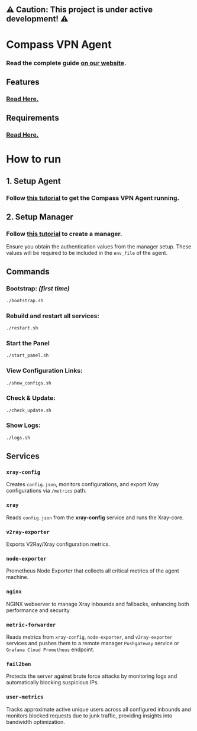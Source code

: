 ## ⚠️ Caution: This project is under active development! ⚠️

# Compass VPN Agent

### Read the complete guide [on our website](https://www.compassvpn.org/installation/).

## Features
### [Read Here.](https://www.compassvpn.org/features/)

## Requirements

### [Read Here.](https://www.compassvpn.org/installation/#requirements)

# How to run

## 1. Setup Agent

### Follow [this tutorial](https://www.compassvpn.org/installation/) to get the Compass VPN Agent running.

## 2. Setup Manager
### Follow [this tutorial](https://www.compassvpn.org/installation/manager-setup/) to create a manager.

Ensure you obtain the authentication values from the manager setup. These values will be required to be included in the `env_file` of the agent.

## Commands

### Bootstrap: _(first time)_
```bash
./bootstrap.sh
```

### Rebuild and restart all services:
```bash
./restart.sh
```

### Start the Panel
```bash
./start_panel.sh
```

### View Configuration Links:
```bash
./show_configs.sh
```

### Check & Update:
```bash
./check_update.sh
```

### Show Logs:
```bash
./logs.sh
```

## Services

### `xray-config`
Creates `config.json`, monitors configurations, and export Xray configurations via `/metrics` path.

### `xray`
Reads `config.json` from the **xray-config** service and runs the Xray-core.

### `v2ray-exporter`
Exports V2Ray/Xray configuration metrics.

### `node-exporter`
Prometheus Node Exporter that collects all critical metrics of the agent machine.

### `nginx`
NGINX webserver to manage Xray inbounds and fallbacks, enhancing both performance and security.

### `metric-forwarder`
Reads metrics from `xray-config`, `node-exporter`, and `v2ray-exporter` services and pushes them to a remote manager `Pushgateway` service or `Grafana Cloud Prometheus` endpoint.

### `fail2ban`
Protects the server against brute force attacks by monitoring logs and automatically blocking suspicious IPs.

### `user-metrics`
Tracks approximate active unique users across all configured inbounds and monitors blocked requests due to junk traffic, providing insights into bandwidth optimization.
